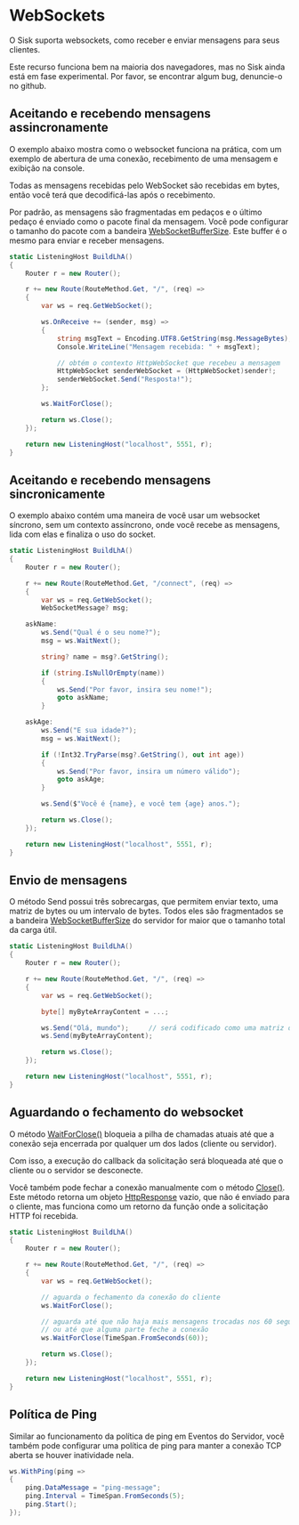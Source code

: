 # WebSockets

O Sisk suporta websockets, como receber e enviar mensagens para seus clientes.

Este recurso funciona bem na maioria dos navegadores, mas no Sisk ainda está em fase experimental. Por favor, se encontrar algum bug, denuncie-o no github.

## Aceitando e recebendo mensagens assincronamente

O exemplo abaixo mostra como o websocket funciona na prática, com um exemplo de abertura de uma conexão, recebimento de uma mensagem e exibição na console.

Todas as mensagens recebidas pelo WebSocket são recebidas em bytes, então você terá que decodificá-las após o recebimento.

Por padrão, as mensagens são fragmentadas em pedaços e o último pedaço é enviado como o pacote final da mensagem. Você pode configurar o tamanho do pacote com a bandeira [WebSocketBufferSize](/api/Sisk.Core.Http.HttpServerFlags.WebSocketBufferSize). Este buffer é o mesmo para enviar e receber mensagens.

```cs
static ListeningHost BuildLhA()
{
    Router r = new Router();

    r += new Route(RouteMethod.Get, "/", (req) =>
    {
        var ws = req.GetWebSocket();

        ws.OnReceive += (sender, msg) =>
        {
            string msgText = Encoding.UTF8.GetString(msg.MessageBytes);
            Console.WriteLine("Mensagem recebida: " + msgText);

            // obtém o contexto HttpWebSocket que recebeu a mensagem
            HttpWebSocket senderWebSocket = (HttpWebSocket)sender!;
            senderWebSocket.Send("Resposta!");
        };

        ws.WaitForClose();

        return ws.Close();
    });

    return new ListeningHost("localhost", 5551, r);
}
```

## Aceitando e recebendo mensagens sincronicamente

O exemplo abaixo contém uma maneira de você usar um websocket síncrono, sem um contexto assíncrono, onde você recebe as mensagens, lida com elas e finaliza o uso do socket.

```cs
static ListeningHost BuildLhA()
{
    Router r = new Router();

    r += new Route(RouteMethod.Get, "/connect", (req) =>
    {
        var ws = req.GetWebSocket();
        WebSocketMessage? msg;

    askName:
        ws.Send("Qual é o seu nome?");
        msg = ws.WaitNext();

        string? name = msg?.GetString();

        if (string.IsNullOrEmpty(name))
        {
            ws.Send("Por favor, insira seu nome!");
            goto askName;
        }

    askAge:
        ws.Send("E sua idade?");
        msg = ws.WaitNext();

        if (!Int32.TryParse(msg?.GetString(), out int age))
        {
            ws.Send("Por favor, insira um número válido");
            goto askAge;
        }

        ws.Send($"Você é {name}, e você tem {age} anos.");

        return ws.Close();
    });

    return new ListeningHost("localhost", 5551, r);
}
```

## Envio de mensagens

O método Send possui três sobrecargas, que permitem enviar texto, uma matriz de bytes ou um intervalo de bytes. Todos eles são fragmentados se a bandeira [WebSocketBufferSize](/api/Sisk.Core.Http.HttpServerFlags.WebSocketBufferSize) do servidor for maior que o tamanho total da carga útil.

```cs
static ListeningHost BuildLhA()
{
    Router r = new Router();

    r += new Route(RouteMethod.Get, "/", (req) =>
    {
        var ws = req.GetWebSocket();

        byte[] myByteArrayContent = ...;

        ws.Send("Olá, mundo");     // será codificado como uma matriz de bytes UTF-8
        ws.Send(myByteArrayContent);

        return ws.Close();
    });

    return new ListeningHost("localhost", 5551, r);
}
```

## Aguardando o fechamento do websocket

O método [WaitForClose()](/api/Sisk.Core.Http.Streams.HttpWebSocket.WaitForClose) bloqueia a pilha de chamadas atuais até que a conexão seja encerrada por qualquer um dos lados (cliente ou servidor).

Com isso, a execução do callback da solicitação será bloqueada até que o cliente ou o servidor se desconecte.

Você também pode fechar a conexão manualmente com o método [Close()](/api/Sisk.Core.Http.Streams.HttpWebSocket.Close). Este método retorna um objeto [HttpResponse](/api/Sisk.Core.Http.HttpResponse) vazio, que não é enviado para o cliente, mas funciona como um retorno da função onde a solicitação HTTP foi recebida.

```cs
static ListeningHost BuildLhA()
{
    Router r = new Router();

    r += new Route(RouteMethod.Get, "/", (req) =>
    {
        var ws = req.GetWebSocket();

        // aguarda o fechamento da conexão do cliente
        ws.WaitForClose();

        // aguarda até que não haja mais mensagens trocadas nos 60 segundos
        // ou até que alguma parte feche a conexão
        ws.WaitForClose(TimeSpan.FromSeconds(60));

        return ws.Close();
    });

    return new ListeningHost("localhost", 5551, r);
}
```

## Política de Ping

Similar ao funcionamento da política de ping em Eventos do Servidor, você também pode configurar uma política de ping para manter a conexão TCP aberta se houver inatividade nela.

```cs
ws.WithPing(ping =>
{
    ping.DataMessage = "ping-message";
    ping.Interval = TimeSpan.FromSeconds(5);
    ping.Start();
});
```